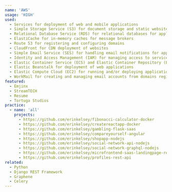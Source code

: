 ```yaml
---
name: 'AWS'
usage: 'HIGH'
used:
  - Services for deployment of web and mobile applications
  - Simple Storage Service (S3) for document storage and static website hosting
  - Relational Database Service (RDS) for relational databases for applications
  - ElastiCache for in-memory caches for message brokers
  - Route 53 for registering and configuring domains
  - CloudFront for CDN deployment of websites
  - Simple Email Service (SES) for handling email notifications for applications
  - Identity and Access Management (IAM) for managing access to services for staff and applications
  - Elastic Container Service (ECS) and Elastic Container Repository (ECR) for deployment of applications using containers
  - Elastic Beanstalk for deployment of web applications
  - Elastic Compute Cloud (EC2) for running and/or deploying applications
  - WorkMail for creating and managing email accounts from domains registered with Route 53
featured:
  - Emjinx
  - StreamTECH
  - Resume
  - Tortuga Studios
practice:
  - name: 'all'
    projects:
      - https://github.com/erinkelsey/fibonacci-calculator-docker
      - https://github.com/erinkelsey/createreactapp-docker
      - https://github.com/erinkelsey/gambling-flask-saas
      - https://github.com/erinkelsey/compareyourself-angular
      - https://github.com/erinkelsey/shopapp-nodejs
      - https://github.com/erinkelsey/social-network-api-nodejs
      - https://github.com/erinkelsey/social-network-graphql-nodejs
      - https://github.com/erinkelsey/microfrontend-saas-landingpage-react-vue
      - https://github.com/erinkelsey/profiles-rest-api
related:
  - Python
  - Django REST Framework
  - Graphene
  - Celery
---
```

